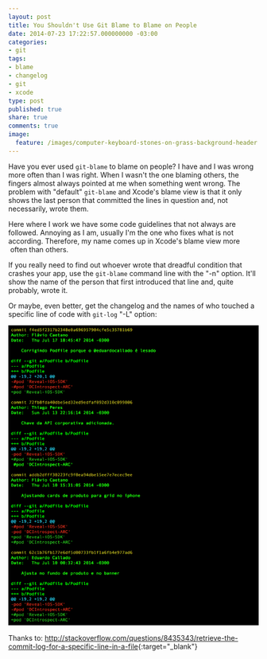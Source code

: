 ```yaml
---
layout: post
title: You Shouldn't Use Git Blame to Blame on People
date: 2014-07-23 17:22:57.000000000 -03:00
categories:
- git
tags:
- blame
- changelog
- git
- xcode
type: post
published: true
share: true
comments: true
image:
  feature: /images/computer-keyboard-stones-on-grass-background-header.jpg
---
```


Have you ever used `git-blame` to blame on people? I have and I was wrong more often than I was right. When I wasn't the one blaming others, the fingers almost always pointed at me when something went wrong. The problem with "default" `git-blame` and Xcode's blame view is that it only shows the last person that committed the lines in question and, not necessarily, wrote them.

<!-- more -->

Here where I work we have some code guidelines that not always are followed. Annoying as I am, usually I'm the one who fixes what is not according. Therefore, my name comes up in Xcode's blame view more  often than others.

If you really need to find out whoever wrote that dreadful condition that crashes your app, use the `git-blame` command line with the "-n" option. It'll show the name of the person that first introduced that line and, quite probably, wrote it.

Or maybe, even better, get the changelog and the names of who touched a specific line of code with `git-log` "-L" option:

[![git-log -L](/images/Screen-Shot-2014-07-23-at-5.31.32-PM.png)](/images/Screen-Shot-2014-07-23-at-5.31.32-PM.png)

Thanks to: <http://stackoverflow.com/questions/8435343/retrieve-the-commit-log-for-a-specific-line-in-a-file>{:target="_blank"}
